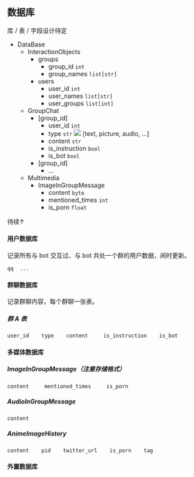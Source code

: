 ## 数据库

库 / 表 / 字段设计待定

- DataBase
  - InteractionObjects
    - groups
      - group_id `int`
      - group_names `list[str]`
    - users
      - user_id `int`
      - user_names `list[str]`
      - user_groups `list[int]`
  - GroupChat
    - [group_id]
      - user_id `int`
      - type `str` <img src="http://chart.googleapis.com/chart?cht=tx&chl=\in" style="border:none;"> [text, picture, audio, ...]
      - content `str`
      - is_instruction `bool`
      - is_bot `bool`
    - [group_id]
      - ...
  - Multimedia
    - ImageInGroupMessage
      - content `byte`
      - mentioned_times `int`
      - is_porn `float`



待续↑



#### 用户数据库

记录所有与 bot 交互过、与 bot 共处一个群的用户数据，闲时更新。

    qq  ...

#### 群聊数据库

记录群聊内容，每个群聊一张表。

##### 群 A 表

    user_id    type    content     is_instruction    is_bot

#### 多媒体数据库

##### ImageInGroupMessage（注意存储格式）

    content     mentioned_times     is_porn

##### AudioInGroupMessage

    content

##### AnimeImageHistory

    content    pid    twitter_url    is_porn    tag

#### 外置数据库
